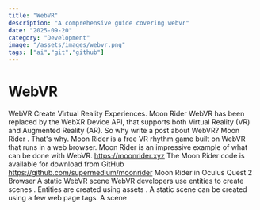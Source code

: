 ```yaml
---
title: "WebVR"
description: "A comprehensive guide covering webvr"
date: "2025-09-20"
category: "Development"
image: "/assets/images/webvr.png"
tags: ["ai","git","github"]
---
```


# WebVR

WebVR Create Virtual Reality Experiences. Moon Rider WebVR has been replaced by the WebXR Device API, that supports both Virtual Reality (VR) and Augmented Reality (AR). So why write a post about WebVR? Moon Rider . That's why. Moon Rider is a free VR rhythm game built on WebVR that runs in a web browser. Moon Rider is an impressive example of what can be done with WebVR. https://moonrider.xyz The Moon Rider code is available for download from GitHub https://github.com/supermedium/moonrider Moon Rider in Oculus Quest 2 Browser A static WebVR scene WebVR developers use entities to create scenes . Entities are created using assets . A static scene can be created using a few web page tags. A scene
